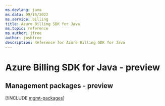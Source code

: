 ```yaml
---
ms.devlang: java
ms.data: 09/16/2022
ms.service: billing
title: Azure Billing SDK for Java
ms.topic: reference
ms.author: jfree
author: joshfree
description: Reference for Azure Billing SDK for Java
---
```

# Azure Billing SDK for Java - preview

## Management packages - preview
[!INCLUDE [mgmt-packages](billing-mgmt-index.md)]